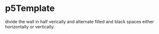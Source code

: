 # p5Template
divide the wall in half verically and alternate filled and black spaces either horizontally or vertically. 